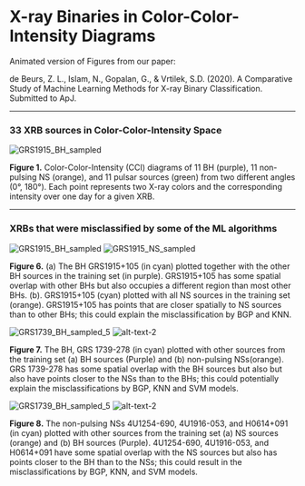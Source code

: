 # X-ray Binaries in Color-Color-Intensity Diagrams

Animated version of Figures from our paper: 

de Beurs, Z. L., Islam, N., Gopalan, G., & Vrtilek, S.D. (2020). A Comparative Study of Machine Learning Methods for X-ray Binary Classification. Submitted to ApJ.

----
### 33 XRB sources in Color-Color-Intensity Space

![GRS1915_BH_sampled](33XRBSources.gif) 

**Figure 1.** Color-Color-Intensity (CCI) diagrams of 11 BH (purple), 11 non-pulsing NS (orange), and 11 pulsar sources (green) from two different angles (0°, 180°). Each point represents two X-ray colors and the corresponding intensity over one day for a given XRB.

----
### XRBs that were misclassified by some of the ML algorithms

![GRS1915_BH_sampled](GRS1915_BH_sampled.gif) ![GRS1915_NS_sampled](GRS1915_NS_sampled.gif "title-2")

**Figure 6.** (a) The BH GRS1915+105 (in cyan) plotted together with the other BH sources in the training set (in purple). GRS1915+105 has some spatial overlap with other BHs but also occupies a different region than most other BHs. (b). GRS1915+105 (cyan) plotted with all NS sources in the training set (orange).   GRS1915+105 has points that are closer spatially to NS sources than to other BHs; this could explain the misclassification by BGP and KNN.


![GRS1739_BH_sampled_5](GRS1739_BH_sampled_5.gif) ![alt-text-2](GRS1739_NS_sampled.gif "title-2")


**Figure 7.** The BH, GRS 1739-278 (in cyan) plotted with other  sources from the training set (a) BH sources (Purple) and (b) non-pulsing NSs(orange).  GRS 1739-278 has some spatial overlap with the BH sources but also but also have points closer to the NSs than to the BHs; this could potentially explain the misclassifications by BGP, KNN and SVM models.


![GRS1739_BH_sampled_5](4U1254-690_4U1916-053_H0614+091_NS_sampled.gif) ![alt-text-2](4U1254-690_4U1916-053_H0614+091_BH_sampled.gif "title-2")

**Figure 8.** The non-pulsing NSs 4U1254-690, 4U1916-053, and H0614+091 (in cyan) plotted with other sources from the training set (a) NS sources (orange) and (b) BH sources (Purple).  4U1254-690, 4U1916-053, and H0614+091 have some spatial overlap with the NS sources but also has points closer to the BH than to the NSs; this could result in the misclassifications by BGP, KNN, and SVM models.
